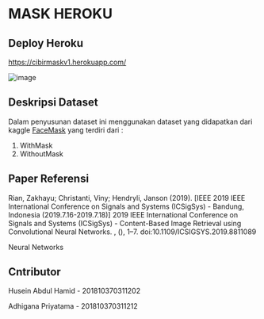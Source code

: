 # MASK HEROKU

## Deploy Heroku 

https://cibirmaskv1.herokuapp.com/

![image](https://user-images.githubusercontent.com/49096980/147178319-1b07a891-0efb-41ba-ae18-1e8125552de6.jpeg)


## Deskripsi Dataset 
Dalam penyusunan dataset ini menggunakan dataset yang didapatkan dari kaggle [FaceMask](https://www.kaggle.com/ashishjangra27/face-mask-12k-images-dataset) yang terdiri dari :
1. WithMask
2. WithoutMask

## Paper Referensi
Rian, Zakhayu; Christanti, Viny; Hendryli, Janson (2019). [IEEE 2019 IEEE International Conference on Signals and Systems (ICSigSys) - Bandung, Indonesia (2019.7.16-2019.7.18)] 2019 IEEE International Conference on Signals and Systems (ICSigSys) - Content-Based Image Retrieval using Convolutional Neural Networks. , (), 1–7. doi:10.1109/ICSIGSYS.2019.8811089 

Neural Networks
## Cntributor
Husein Abdul Hamid - 201810370311202

Adhigana Priyatama - 201810370311212


